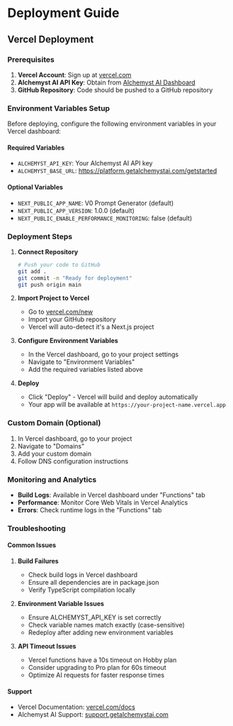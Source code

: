 # Deployment Guide

## Vercel Deployment

### Prerequisites

1. **Vercel Account**: Sign up at [vercel.com](https://vercel.com)
2. **Alchemyst AI API Key**: Obtain from [Alchemyst AI Dashboard](https://platform.getalchemystai.com/dashboard)
3. **GitHub Repository**: Code should be pushed to a GitHub repository

### Environment Variables Setup

Before deploying, configure the following environment variables in your Vercel dashboard:

#### Required Variables

- `ALCHEMYST_API_KEY`: Your Alchemyst AI API key
- `ALCHEMYST_BASE_URL`: https://platform.getalchemystai.com/getstarted

#### Optional Variables

- `NEXT_PUBLIC_APP_NAME`: V0 Prompt Generator (default)
- `NEXT_PUBLIC_APP_VERSION`: 1.0.0 (default)
- `NEXT_PUBLIC_ENABLE_PERFORMANCE_MONITORING`: false (default)

### Deployment Steps

1. **Connect Repository**

   ```bash
   # Push your code to GitHub
   git add .
   git commit -m "Ready for deployment"
   git push origin main
   ```

2. **Import Project to Vercel**
   - Go to [vercel.com/new](https://vercel.com/new)
   - Import your GitHub repository
   - Vercel will auto-detect it's a Next.js project

3. **Configure Environment Variables**
   - In the Vercel dashboard, go to your project settings
   - Navigate to "Environment Variables"
   - Add the required variables listed above

4. **Deploy**
   - Click "Deploy" - Vercel will build and deploy automatically
   - Your app will be available at `https://your-project-name.vercel.app`

### Custom Domain (Optional)

1. In Vercel dashboard, go to your project
2. Navigate to "Domains"
3. Add your custom domain
4. Follow DNS configuration instructions

### Monitoring and Analytics

- **Build Logs**: Available in Vercel dashboard under "Functions" tab
- **Performance**: Monitor Core Web Vitals in Vercel Analytics
- **Errors**: Check runtime logs in the "Functions" tab

### Troubleshooting

#### Common Issues

1. **Build Failures**
   - Check build logs in Vercel dashboard
   - Ensure all dependencies are in package.json
   - Verify TypeScript compilation locally

2. **Environment Variable Issues**
   - Ensure ALCHEMYST_API_KEY is set correctly
   - Check variable names match exactly (case-sensitive)
   - Redeploy after adding new environment variables

3. **API Timeout Issues**
   - Vercel functions have a 10s timeout on Hobby plan
   - Consider upgrading to Pro plan for 60s timeout
   - Optimize AI requests for faster response times

#### Support

- Vercel Documentation: [vercel.com/docs](https://vercel.com/docs)
- Alchemyst AI Support: [support.getalchemystai.com](https://platform.getalchemystai.com/getstarted)
